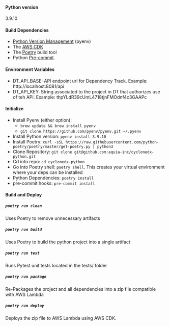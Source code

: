 
#### Python version
3.9.10

#### Build Dependencies
- [Python Version Management](https://github.com/pyenv/pyenv) (pyenv)
- The [AWS CDK](https://docs.aws.amazon.com/cdk/v2/guide/getting_started.html#getting_started_install)
- The [Poetry](https://python-poetry.org/docs/) build tool
- Python [Pre-commit](https://pre-commit.com/).

#### Environment Variables
- DT_API_BASE: API endpoint url for Dependency Track.
  Example: http://localhost:8081/api
- DT_API_KEY: String associated to the project in DT that authorizes use of teh API.
  Example: thpYLdR39cUmL4718tjnFMOdnf4c3GAAPc

#### Initialize
- Install Pyenv (either option):
  - `brew update && brew install pyenv`
  - `git clone https://github.com/pyenv/pyenv.git ~/.pyenv`
- Install Python version: `pyenv install 3.9.10`
- Install Poetry: `curl -sSL https://raw.githubusercontent.com/python-poetry/poetry/master/get-poetry.py | python3`
- Clone Repository: `git clone git@github.com:aquia-inc/cyclonedx-python.git`
- Cd into repo: `cd cyclonedx-python`
- Go into Poetry shell: `poetry shell`.  This creates your virtual environment where your deps can be installed
- Python Dependencies: `poetry install`
- pre-commit hooks: `pre-commit install`

#### Build and Deploy
##### `poetry run clean`
Uses Poetry to remove unnecessary artifacts

##### `poetry run build`
Uses Poetry to build the python project into a single artifact

##### `poetry run test`
Runs Pytest unit tests located in the tests/ folder

##### `poetry run package`
Re-Packages the project and all dependencies into a zip file compatible with AWS Lambda

##### `poetry run deploy`
Deploys the zip file to AWS Lambda using AWS CDK.
